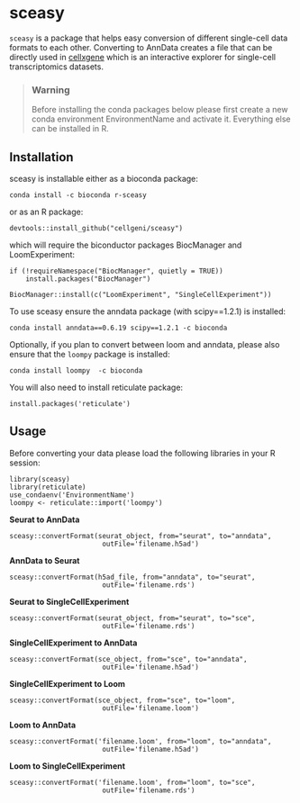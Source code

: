 # sceasy

`sceasy` is a package that helps easy conversion of different single-cell data formats to each other. Converting to AnnData creates a file that can be directly used in [cellxgene](https://github.com/chanzuckerberg/cellxgene) which is an interactive explorer for single-cell transcriptomics datasets.


> ### Warning
> Before installing the conda packages below please first create a new conda environment EnvironmentName and activate it. Everything else can be installed in R.

## Installation

sceasy is installable either as a bioconda package:

```conda install -c bioconda r-sceasy```

or as an R package:

```devtools::install_github("cellgeni/sceasy")```

which will require the biconductor packages BiocManager and LoomExperiment:

```
if (!requireNamespace("BiocManager", quietly = TRUE))
    install.packages("BiocManager")

BiocManager::install(c("LoomExperiment", "SingleCellExperiment"))
```

To use sceasy ensure the anndata package (with scipy==1.2.1) is installed:

```conda install anndata==0.6.19 scipy==1.2.1 -c bioconda```

Optionally, if you plan to convert between loom and anndata, please also ensure that the `loompy` package is installed:

```conda install loompy  -c bioconda```

You will also need to install reticulate package:

```install.packages('reticulate')```


## Usage

Before converting your data please load the following libraries in your R session:

```
library(sceasy)
library(reticulate)
use_condaenv('EnvironmentName')
loompy <- reticulate::import('loompy')
```

**Seurat to AnnData**

```
sceasy::convertFormat(seurat_object, from="seurat", to="anndata",
                       outFile='filename.h5ad')
```

**AnnData to Seurat**

```
sceasy::convertFormat(h5ad_file, from="anndata", to="seurat",
                       outFile='filename.rds')
```
                       
**Seurat to SingleCellExperiment**

```
sceasy::convertFormat(seurat_object, from="seurat", to="sce",
                       outFile='filename.rds')
```
   
**SingleCellExperiment to AnnData**

```
sceasy::convertFormat(sce_object, from="sce", to="anndata",
                       outFile='filename.h5ad')
```
                       
**SingleCellExperiment to Loom**

```
sceasy::convertFormat(sce_object, from="sce", to="loom",
                       outFile='filename.loom')
```
                       
**Loom to AnnData**

```
sceasy::convertFormat('filename.loom', from="loom", to="anndata",
                       outFile='filename.h5ad')
```
                       
**Loom to SingleCellExperiment**

```
sceasy::convertFormat('filename.loom', from="loom", to="sce",
                       outFile='filename.rds')
```
